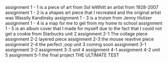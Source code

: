 assignment 1 - 1 is a piece of art from Sol leWhitt an artist from 1928-2007
assignment 1 - 2 is a shapes art piece that I recreated and the original artist was Wassily Kandinsky 
assignment 1 - 3 is a truism from Jenny Holizer 
assignment 1 - 4 is a map for me to get from my home to school
assignment 1 - 5 is an album cover that I made for myself due to the fact that I could not get a cookie from Starbucks
unit 2
assignment 2-1 The collage piece 
assignment 2-2 layered piece
assignment 2-3 the mouse reavtive piece 
assignment 2-4 the perfect ;oop
unit 3 coming soon 
assignment 3-1
assignment 3-2
assignment 3-3
unit 4
assignment 4-1
assignment 4-2
unit 5
assignment 5-1 the final project THE ULTIMATE TEST
